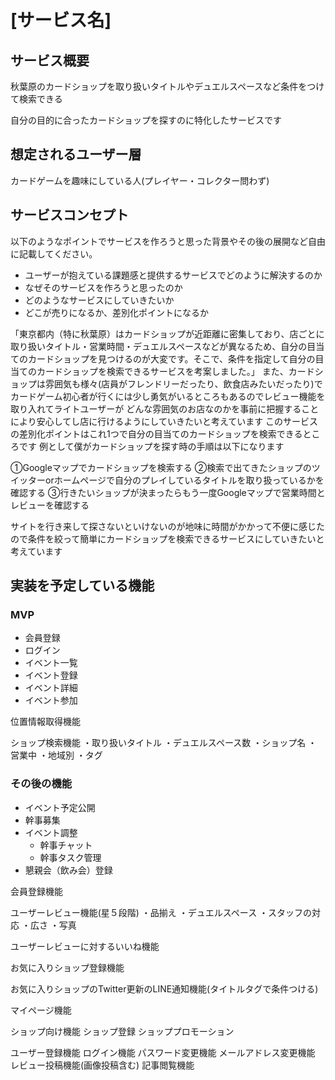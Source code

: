 # [サービス名]


## サービス概要
秋葉原のカードショップを取り扱いタイトルやデュエルスペースなど条件をつけて検索できる

自分の目的に合ったカードショップを探すのに特化したサービスです

## 想定されるユーザー層
カードゲームを趣味にしている人(プレイヤー・コレクター問わず)

## サービスコンセプト
以下のようなポイントでサービスを作ろうと思った背景やその後の展開など自由に記載してください。
* ユーザーが抱えている課題感と提供するサービスでどのように解決するのか
* なぜそのサービスを作ろうと思ったのか
* どのようなサービスにしていきたいか
* どこが売りになるか、差別化ポイントになるか

「東京都内（特に秋葉原）はカードショップが近距離に密集しており、店ごとに取り扱いタイトル・営業時間・デュエルスペースなどが異なるため、自分の目当てのカードショップを見つけるのが大変です。そこで、条件を指定して自分の目当てのカードショップを検索できるサービスを考案しました。」
また、カードショップは雰囲気も様々(店員がフレンドリーだったり、飲食店みたいだったり)でカードゲーム初心者が行くには少し勇気がいるところもあるのでレビュー機能を取り入れてライトユーザーが
どんな雰囲気のお店なのかを事前に把握することにより安心してし店に行けるようにしていきたいと考えています
このサービスの差別化ポイントはこれ1つで自分の目当てのカードショップを検索できるところです
例として僕がカードショップを探す時の手順は以下になります

①Googleマップでカードショップを検索する
②検索で出てきたショップのツイッターorホームページで自分のプレイしているタイトルを取り扱っているかを確認する
③行きたいショップが決まったらもう一度Googleマップで営業時間とレビューを確認する

サイトを行き来して探さないといけないのが地味に時間がかかって不便に感じたので条件を絞って簡単にカードショップを検索できるサービスにしていきたいと考えています


## 実装を予定している機能
### MVP
* 会員登録
* ログイン
* イベント一覧
* イベント登録
* イベント詳細
* イベント参加

位置情報取得機能

ショップ検索機能
・取り扱いタイトル
・デュエルスペース数
・ショップ名
・営業中
・地域別
・タグ

### その後の機能
* イベント予定公開
* 幹事募集
* イベント調整
  * 幹事チャット
  * 幹事タスク管理
* 懇親会（飲み会）登録


会員登録機能

ユーザーレビュー機能(星５段階)
・品揃え
・デュエルスペース
・スタッフの対応
・広さ
・写真

ユーザーレビューに対するいいね機能

お気に入りショップ登録機能

お気に入りショップのTwitter更新のLINE通知機能(タイトルタグで条件つける)

マイページ機能


ショップ向け機能
ショップ登録
ショッププロモーション


ユーザー登録機能
ログイン機能
パスワード変更機能
メールアドレス変更機能
レビュー投稿機能(画像投稿含む)
記事閲覧機能